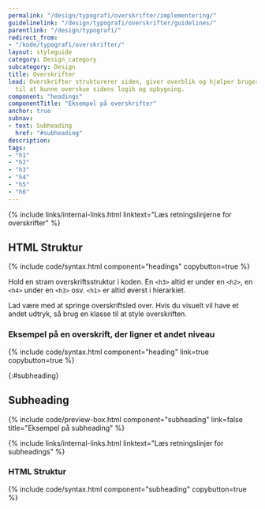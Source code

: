 ```yaml
---
permalink: "/design/typografi/overskrifter/implementering/"
guidelinelink: "/design/typografi/overskrifter/guidelines/"
parentlink: "/design/typografi/"
redirect_from:
- "/kode/typografi/overskrifter/"
layout: styleguide
category: Design_category
subcategory: Design
title: Overskrifter
lead: Overskrifter strukturerer siden, giver overblik og hjælper brugeren og skærmlæseren
  til at kunne overskue sidens logik og opbygning.
component: "headings"
componentTitle: "Eksempel på overskrifter"
anchor: true
subnav:
- text: Subheading
  href: "#subheading"
description:
tags:
- "h1"
- "h2"
- "h3"
- "h4"
- "h5"
- "h6"
---
```


{% include links/internal-links.html linktext="Læs retningslinjerne for overskrifter" %}

## HTML Struktur

{% include code/syntax.html component="headings" copybutton=true %}

Hold en stram overskriftsstruktur i koden. En `<h3>` altid er under en `<h2>`, en `<h4>` under en `<h3>` osv. `<h1>` er altid øverst i hierarkiet.  

Lad være med at springe overskriftsled over. Hvis du visuelt vil have et andet udtryk, så brug en klasse til at style overskriften.

### Eksempel på en overskrift, der ligner et andet niveau

{% include code/syntax.html component="heading" link=true copybutton=true %}

{:#subheading}
## Subheading

{% include code/preview-box.html component="subheading" link=false title="Eksempel på subheading" %}

{% include links/internal-links.html linktext="Læs retningslinjer for subheadings" %}

### HTML Struktur

{% include code/syntax.html component="subheading" copybutton=true %}
